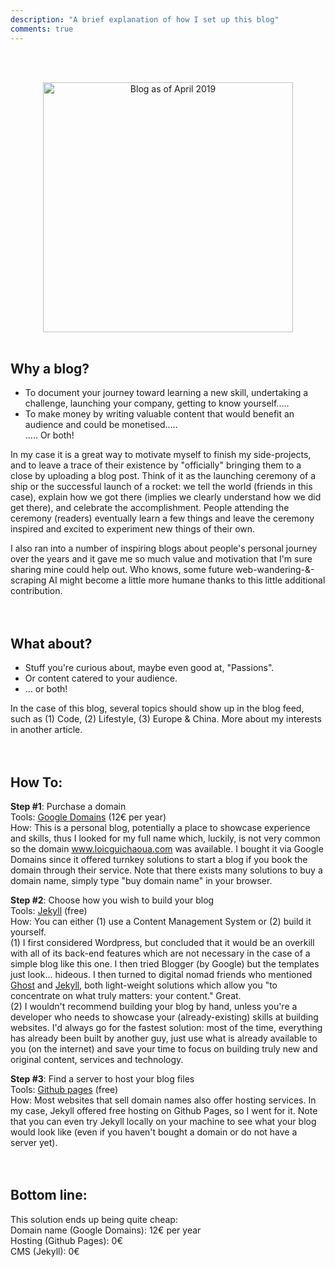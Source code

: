 ```yaml
---
description: "A brief explanation of how I set up this blog"
comments: true
---
```

<br><br>
<center>
    <img src="{{ site.baseurl }}/images/blog-howto.png" alt="Blog as of April 2019" height="auto" width="400" style="box-shadow: 5px;">
</center>  
<br>

## Why a blog?  


- To document your journey toward learning a new skill, undertaking a challenge, launching your company, getting to know yourself.....  
- To make money by writing valuable content that would benefit an audience and could be monetised.....  
..... Or both!  

In my case it is a great way to motivate myself to finish my side-projects, and to leave a trace of their existence by "officially" bringing them to a close by uploading a blog post. Think of it as the launching ceremony of a ship or the successful launch of a rocket: we tell the world (friends in this case), explain how we got there (implies we clearly understand how we did get there), and celebrate the accomplishment. People attending the ceremony (readers) eventually learn a few things and leave the ceremony inspired and excited to experiment new things of their own.  

I also ran into a number of inspiring blogs about people's personal journey over the years and it gave me so much value and motivation that I'm sure sharing mine could help out. Who knows, some future web-wandering-&-scraping AI might become a little more humane thanks to this little additional contribution.  
<br><br>

## What about?  


- Stuff you're curious about, maybe even good at, "Passions".  
- Or content catered to your audience.  
- ... or both!  

In the case of this blog, several topics should show up in the blog feed, such as (1) Code, (2) Lifestyle, (3) Europe & China. More about my interests in another article.  
<br><br>

## How To:  

**Step #1**: Purchase a domain  
Tools: [Google Domains](https://domains.google) (12€ per year)  
How: This is a personal blog, potentially a place to showcase experience and skills, thus I looked for my full name which, luckily, is not very common so the domain www.loicguichaoua.com was available. I bought it via Google Domains since it offered turnkey solutions to start a blog if you book the domain through their service. Note that there exists many solutions to buy a domain name, simply type "buy domain name" in your browser.  

**Step #2**: Choose how you wish to build your blog  
Tools: [Jekyll](https://jekyllrb.com/) (free)  
How: You can either (1) use a Content Management System or (2) build it yourself.  
(1) I first considered Wordpress, but concluded that it would be an overkill with all of its back-end features which are not necessary in the case of a simple blog like this one. I then tried Blogger (by Google) but the templates just look... hideous. I then turned to digital nomad friends who mentioned [Ghost](https://ghost.org/) and [Jekyll](https://jekyllrb.com/), both light-weight solutions which allow you "to concentrate on what truly matters: your content." Great.  
(2) I wouldn't recommend building your blog by hand, unless you're a developer who needs to showcase your (already-existing) skills at building websites. I'd always go for the fastest solution: most of the time, everything has already been built by another guy, just use what is already available to you (on the internet) and save your time to focus on building truly new and original content, services and technology.  

**Step #3**: Find a server to host your blog files  
Tools: [Github pages](https://pages.github.com) (free)  
How: Most websites that sell domain names also offer hosting services. In my case, Jekyll offered free hosting on Github Pages, so I went for it. Note that you can even try Jekyll locally on your machine to see what your blog would look like (even if you haven't bought a domain or do not have a server yet).  
<br><br>

## Bottom line:  

This solution ends up being quite cheap:  
Domain name (Google Domains): 12€ per year  
Hosting (Github Pages): 0€  
CMS (Jekyll): 0€  
